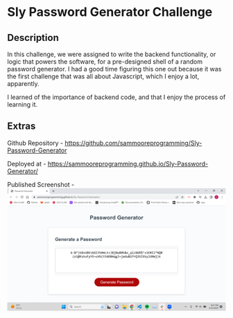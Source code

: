 # Sly Password Generator Challenge

## Description
In this challenge, we were assigned to write the backend functionality, or logic that powers the software, for a pre-designed shell of a random password generator.
I had a good time figuring this one out because it was the first challenge that was all about Javascript, which I enjoy a lot, apparently.

I learned of the importance of backend code, and that I enjoy the process of learning it.

## Extras

Github Repository - https://github.com/sammooreprogramming/Sly-Password-Generator

Deployed at - https://sammooreprogramming.github.io/Sly-Password-Generator/

Published Screenshot - ![Screenshot](images\Screenshot.png)